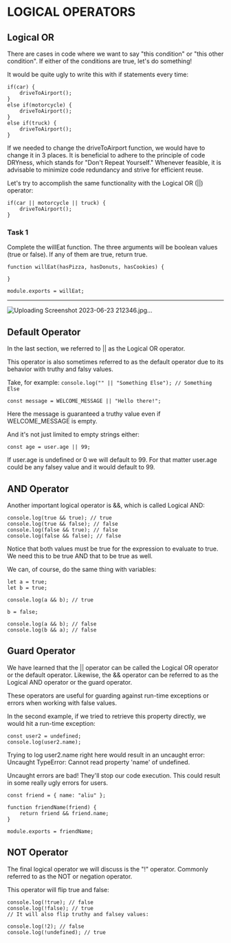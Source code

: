 # LOGICAL OPERATORS

## Logical OR 

There are cases in code where we want to say "this condition" or "this other condition". If either of the conditions are true, let's do something!

It would be quite ugly to write this with if statements every time:

```
if(car) {
    driveToAirport();
}
else if(motorcycle) {
    driveToAirport();
}
else if(truck) {
    driveToAirport();
}
```

If we needed to change the driveToAirport function, we would have to change it in 3 places. It is beneficial to adhere to the principle of code DRYness, which stands for "Don't Repeat Yourself." Whenever feasible, it is advisable to minimize code redundancy and strive for efficient reuse.



Let's try to accomplish the same functionality with the Logical OR (||) operator:

```
if(car || motorcycle || truck) {
    driveToAirport();
}
```

### Task 1

Complete the willEat function. The three arguments will be boolean values (true or false). If any of them are true, return true.

```
function willEat(hasPizza, hasDonuts, hasCookies) {
    
}

module.exports = willEat;
```

---
![Uploading Screenshot 2023-06-23 212346.jpg…]()

## Default Operator

In the last section,  we referred to || as the Logical OR operator.

This operator is also sometimes referred to as the default operator due to its behavior with truthy and falsy values.

Take, for example: `console.log("" || "Something Else"); // Something Else`


`const message = WELCOME_MESSAGE || "Hello there!";` 

 Here the message is guaranteed a truthy value even if WELCOME_MESSAGE is empty.

And it's not just limited to empty strings either:

`const age = user.age || 99;`

 If user.age is undefined or 0 we will default to 99. For that matter user.age could be any falsey value and it would default to 99.

## AND Operator

Another important logical operator is &&, which is called Logical AND:

```
console.log(true && true); // true
console.log(true && false); // false
console.log(false && true); // false
console.log(false && false); // false
```

 Notice that both values must be true for the expression to evaluate to true. We need this to be true AND that to be true as well.

We can, of course, do the same thing with variables:

```
let a = true;
let b = true;

console.log(a && b); // true

b = false;

console.log(a && b); // false
console.log(b && a); // false
```

## Guard Operator

We have learned that the || operator can be called the Logical OR operator or the default operator. Likewise, the && operator can be referred to as the Logical AND operator or the guard operator.

These operators are useful for guarding against run-time exceptions or errors when working with false values.

In the second example, if we tried to retrieve this property directly, we would hit a run-time exception:

```
const user2 = undefined;
console.log(user2.name);
```

Trying to log user2.name right here would result in an uncaught error: Uncaught TypeError: Cannot read property 'name' of undefined.

 Uncaught errors are bad! They'll stop our code execution. This could result in some really ugly errors for users.

```
const friend = { name: "aliu" };

function friendName(friend) {
    return friend && friend.name;
}

module.exports = friendName;
```


## NOT Operator
The final logical operator we will discuss is the "!" operator. Commonly referred to as the NOT or negation operator.

This operator will flip true and false:

```
console.log(!true); // false
console.log(!false); // true
// It will also flip truthy and falsey values:

console.log(!2); // false
console.log(!undefined); // true
```
